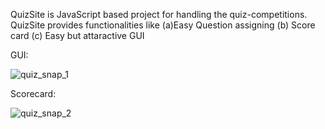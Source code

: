 QuizSite is JavaScript based project for handling the quiz-competitions.
QuizSite provides functionalities like (a)Easy Question assigning
(b) Score card
(c) Easy but attaractive GUI

GUI: 

![quiz_snap_1](https://user-images.githubusercontent.com/61089801/121479756-faf63580-c9e7-11eb-99f7-05521e5685e8.PNG)

Scorecard:

![quiz_snap_2](https://user-images.githubusercontent.com/61089801/121479793-05b0ca80-c9e8-11eb-9a09-1ee8187d199a.PNG)


